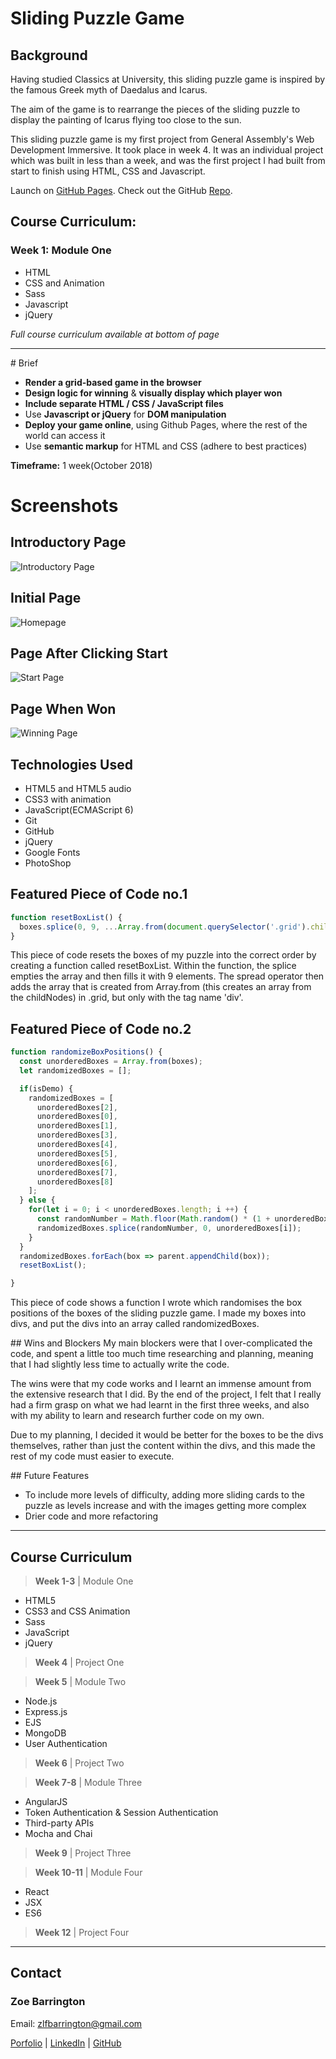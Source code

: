 # **Sliding Puzzle Game** 

## Background
Having studied Classics at University, this sliding puzzle game is inspired by the famous Greek myth of Daedalus and Icarus.

The aim of the game is to rearrange the pieces of the sliding puzzle to display the painting of Icarus flying too close to the sun.

This sliding puzzle game is my first project from General Assembly's Web Development Immersive. It took place in week 4. It was an individual project which was built in less than a week, and was the first project I had built from start to finish using HTML, CSS and Javascript.

Launch on [GitHub Pages](https://zoebarrington.github.io/wdi-project-one/). Check out the GitHub [Repo](https://github.com/zoebarrington/wdi-project-one).

## Course Curriculum:
### Week 1: Module One   
* HTML
* CSS and Animation
* Sass
* Javascript
* jQuery

*Full course curriculum available at bottom of page*

***

# Brief
* **Render a grid-based game in the browser**
* **Design logic for winning** & **visually display which player won**
* **Include separate HTML / CSS / JavaScript files**
* Use **Javascript or jQuery** for **DOM manipulation**
* **Deploy your game online**, using Github Pages, where the rest of the world can access it
* Use **semantic markup** for HTML and CSS (adhere to best practices)

**Timeframe:** 1 week(October 2018)

# **Screenshots**

## Introductory Page
![Introductory Page](screenshots/introductory-page.png)

## Initial Page
![Homepage](screenshots/sliding-puzzle.png)

## Page After Clicking Start
![Start Page](screenshots/start.png)

## Page When Won
![Winning Page](screenshots/winning.png)

## Technologies Used

* HTML5 and HTML5 audio
* CSS3 with animation
* JavaScript(ECMAScript 6)
* Git
* GitHub
* jQuery
* Google Fonts
* PhotoShop

## Featured Piece of Code no.1

```JavaScript
function resetBoxList() {
  boxes.splice(0, 9, ...Array.from(document.querySelector('.grid').childNodes).filter(({tagName}) => tagName === 'DIV'));
}
```
This piece of code resets the boxes of my puzzle into the correct order by creating a function called resetBoxList. Within the function, the splice empties the array and then fills it with 9 elements. The spread operator then adds the array that is created from Array.from (this creates an array from the childNodes) in .grid, but only with the tag name 'div'.


## Featured Piece of Code no.2
```Javascript
function randomizeBoxPositions() {
  const unorderedBoxes = Array.from(boxes);
  let randomizedBoxes = [];

  if(isDemo) {
    randomizedBoxes = [
      unorderedBoxes[2],
      unorderedBoxes[0],
      unorderedBoxes[1],
      unorderedBoxes[3],
      unorderedBoxes[4],
      unorderedBoxes[5],
      unorderedBoxes[6],
      unorderedBoxes[7],
      unorderedBoxes[8]
    ];
  } else {
    for(let i = 0; i < unorderedBoxes.length; i ++) {
      const randomNumber = Math.floor(Math.random() * (1 + unorderedBoxes.length));
      randomizedBoxes.splice(randomNumber, 0, unorderedBoxes[i]);
    }
  }
  randomizedBoxes.forEach(box => parent.appendChild(box));
  resetBoxList();

}
```
This piece of code shows a function I wrote which randomises the box positions of the boxes of the sliding puzzle game. I made my boxes into divs, and put the divs into an array called randomizedBoxes.

## Wins and Blockers
My main blockers were that I over-complicated the code, and spent a little too much time researching and planning, meaning that I had slightly less time to actually write the code.

The wins were that my code works and I learnt an immense amount from the extensive research that I did. By the end of the project, I felt that I really had a firm grasp on what we had learnt in the first three weeks, and also with my ability to learn and research further code on my own.

Due to my planning, I decided it would be better for the boxes to be the divs themselves, rather than just the content within the divs, and this made the rest of my code must easier to execute.




## Future Features
* To include more levels of difficulty, adding more sliding cards to the puzzle as levels increase and with the images getting more complex
* Drier code and more refactoring
***

## Course Curriculum

> **Week 1-3** | Module One  
* HTML5
* CSS3 and CSS Animation
* Sass
* JavaScript
* jQuery

> **Week 4** | Project One

> **Week 5** | Module Two  
* Node.js
* Express.js
* EJS
* MongoDB
* User Authentication  

> **Week 6** | Project Two

> **Week 7-8** | Module Three
* AngularJS
* Token Authentication & Session Authentication
* Third-party APIs
* Mocha and Chai

> **Week 9** | Project Three

> **Week 10-11** | Module Four
* React
* JSX
* ES6

>**Week 12** | Project Four

***
## Contact
### Zoe Barrington  
Email: zlfbarrington@gmail.com

[Porfolio](zoebarrington.com) | [LinkedIn](https://www.linkedin.com/notifications/) | [GitHub](https://github.com/zoebarrington)
